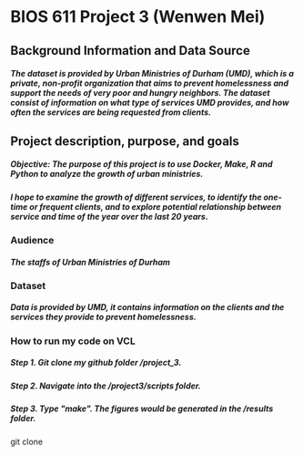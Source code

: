 # BIOS 611 Project 3 (Wenwen Mei) 

## Background Information and Data Source 
##### The dataset is provided by Urban Ministries of Durham (UMD), which is a private, non-profit organization that aims to prevent homelessness and support the needs of very poor and hungry neighbors. The dataset consist of information on what type of services UMD provides, and how often the services are being requested from clients.

## Project description, purpose, and goals
##### Objective: The purpose of this project is to use Docker, Make, R and Python to analyze the growth of urban ministries.
##### I hope to examine the growth of different services, to identify the one-time or frequent clients, and to explore potential relationship between service and time of the year over the last 20 years. 

### Audience
  ##### The staffs of Urban Ministries of Durham 

### Dataset 
##### Data is provided by UMD, it contains information on the clients and the services they provide to prevent homelessness.  


### How to run my code on VCL

##### Step 1. Git clone my github folder /project_3.
##### Step 2. Navigate into the /project3/scripts folder.
##### Step 3. Type "make". The figures would be generated in the /results folder. 
git clone 




